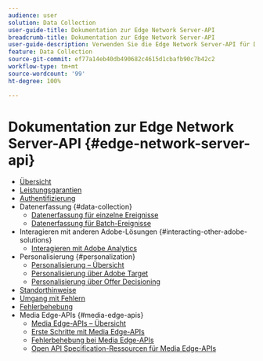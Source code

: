 ```yaml
---
audience: user
solution: Data Collection
user-guide-title: Dokumentation zur Edge Network Server-API
breadcrumb-title: Dokumentation zur Edge Network Server-API
user-guide-description: Verwenden Sie die Edge Network Server-API für Datenerfassungs-, Personalisierungs-, Werbe- und Marketing-Aktivitäten mit Experience Cloud- oder Experience Platform Edge-Services.
feature: Data Collection
source-git-commit: ef77a14eb40db490682c4615d1cbafb90c7b42c2
workflow-type: tm+mt
source-wordcount: '99'
ht-degree: 100%

---
```



# Dokumentation zur Edge Network Server-API {#edge-network-server-api}

* [Übersicht](overview.md)
* [Leistungsgarantien](guardrails.md)
* [Authentifizierung](authentication.md)
* Datenerfassung {#data-collection}
   * [Datenerfassung für einzelne Ereignisse](interactive-data-collection.md)
   * [Datenerfassung für Batch-Ereignisse](non-interactive-data-collection.md)
* Interagieren mit anderen Adobe-Lösungen {#interacting-other-adobe-solutions}
   * [Interagieren mit Adobe Analytics](interacting-adobe-analytics.md)
* Personalisierung {#personalization}
   * [Personalisierung – Übersicht](personalization-overview.md)
   * [Personalisierung über Adobe Target](personalization-target.md)
   * [Personalisierung über Offer Decisioning](personalization-offer-decisioning.md)
* [Standorthinweise](location-hints.md)
* [Umgang mit Fehlern](error-handling.md)
* [Fehlerbehebung](troubleshooting.md)
* Media Edge-APIs {#media-edge-apis}
   * [Media Edge-APIs – Übersicht](media-edge-api/overview.md)
   * [Erste Schritte mit Media Edge-APIs](media-edge-api/getting-started.md)
   * [Fehlerbehebung bei Media Edge-APIs](media-edge-api/troubleshooting.md)
   * [Open API Specification-Ressourcen für Media Edge-APIs](media-edge-api/swagger.md)